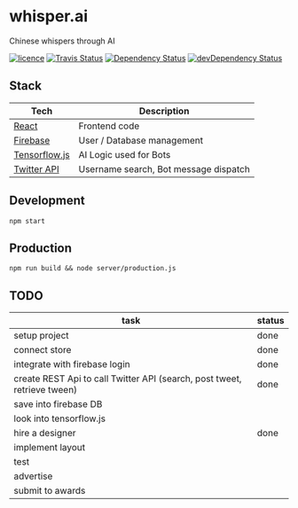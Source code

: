# whisper.ai
Chinese whispers through AI

<a href="https://github.com/andrevenancio/whisper.ai/blob/master/LICENSE"><img src="https://img.shields.io/github/license/mashape/apistatus.svg" alt="licence"/></a>
<a href="https://travis-ci.org/andrevenancio/whisper.ai"><img src="https://travis-ci.org/andrevenancio/whisper.ai.svg" alt="Travis Status"></a>
<a href="https://david-dm.org/andrevenancio/whisper.ai"><img src="https://david-dm.org/andrevenancio/whisper.ai.svg" alt="Dependency Status"></a>
<a href="https://david-dm.org/andrevenancio/whisper.ai/?type=dev"><img src="https://david-dm.org/andrevenancio/whisper.ai/dev-status.svg" alt="devDependency Status"></a>

## Stack
|   Tech    |   Description |
| ----------| ------------- |
| [React](https://reactjs.org/) | Frontend code
| [Firebase](https://console.firebase.google.com/project/whispers-84708/overview) | User / Database management
| [Tensorflow.js](https://js.tensorflow.org/) | AI Logic used for Bots
| [Twitter API](https://apps.twitter.com/app/15327840/show) | Username search, Bot message dispatch

## Development
`npm start`

## Production
`npm run build && node server/production.js`



## TODO
|   task    |   status |
| ----------| ------------- |
| setup project | done |
| connect store | done |
| integrate with firebase login | done |
| create REST Api to call Twitter API (search, post tweet, retrieve tween) | done |
| save into firebase DB | |
| look into tensorflow.js | |
| hire a designer | done |
| implement layout | |
| test | |
| advertise | |
| submit to awards | |
